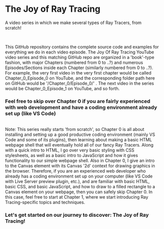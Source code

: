 # The Joy of Ray Tracing

A video series in which we make several types of Ray Tracers, from scratch!

<br>

This GitHub repository contains the complete source code and examples for everything we do in each video episode.  The Joy Of Ray Tracing YouTube video series and this matching GitHub repo are organized in a 'book'-type fashion, with major Chapters (numbered from 0 to ..?) and numerous Episodes/Sections inside each Chapter (similarly numbered from 0 to ..?).  For example, the very first video in the very first chapter would be called Chapter_0_Episode_0 on YouTube, and the corresponding folder path here on GitHub would be '/Chapter_0/Episode_0/' .  The next video in the series would be Chapter_0_Episode_1 on YouTube, and so forth.

<h3> Feel free to skip over Chapter 0 if you are fairly experienced with web development and have a coding environment already set up (like VS Code)
</h3>

<br>
Note: This series really starts 'from scratch', so Chapter 0 is all about installing and setting up a good productive coding environment (mainly VS Code and some of its plugins), then learning about making a basic HTML webpage shell that will eventually hold all of our fancy Ray Tracers.  Along with a quick intro to HTML, I go over very basic styling with CSS stylesheets, as well as a basic intro to JavaScript and how it gives functionality to our simple webpage shell.  Also in Chapter 0, I give an intro to the Canvas element with its Canvas '2d' context for drawing graphics in the browser.  Therefore, if you are an experienced web developer who already has a coding environment set up on your computer (like VS Code with Live Server preview plugin, etc.), and are familiar with basic HTML, basic CSS, and basic JavaScript, and how to draw to a filled rectangle to a Canvas element on your webpage, then you can safely skip Chapter 0.  In this case, feel free to start at Chapter 1, where we start introducing Ray Tracing-specific topics and techniques.

<br>

<h3> Let's get started on our journey to discover: The Joy of Ray Tracing!
</h3>

